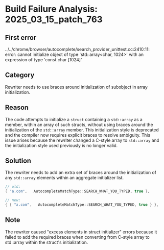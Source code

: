 # Build Failure Analysis: 2025_03_15_patch_763

## First error

../../chrome/browser/autocomplete/search_provider_unittest.cc:2410:11: error: cannot initialize object of type 'std::array<char, 1024>' with an expression of type 'const char [1024]'

## Category
Rewriter needs to use braces around initialization of subobject in array initialization.

## Reason
The code attempts to initialize a `struct` containing a `std::array` as a member, within an array of such structs, without using braces around the initialization of the `std::array` member.
This initialization style is deprecated and the compiler now requires explicit braces to resolve ambiguity. This issue arises because the rewriter changed a C-style array to `std::array` and the initialization style used previously is no longer valid.

## Solution
The rewriter needs to add an extra set of braces around the initialization of any `std::array` elements within an aggregate initializer list.

```cpp
// old:
{ "a.com",   AutocompleteMatchType::SEARCH_WHAT_YOU_TYPED, true },

// new:
{ { "a.com",   AutocompleteMatchType::SEARCH_WHAT_YOU_TYPED, true } },
```

## Note
The rewriter caused "excess elements in struct initializer" errors because it failed to add the required braces when converting from C-style array to std::array within the struct's initialization.